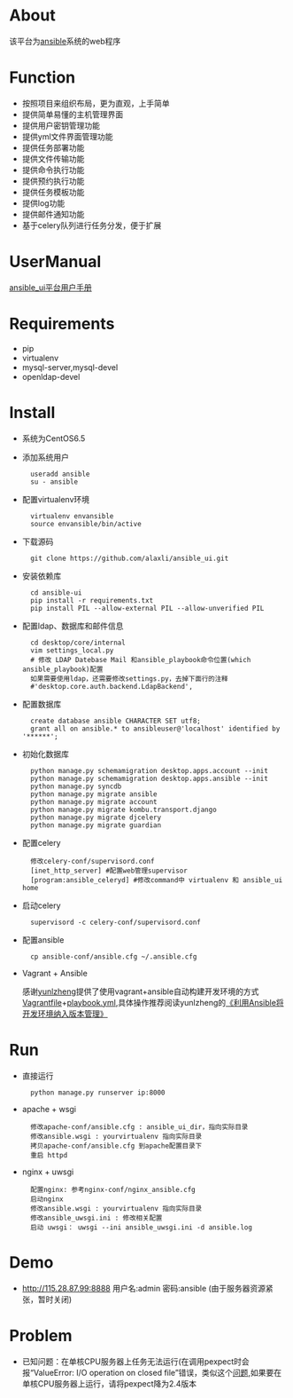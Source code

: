 About
=====
该平台为[ansible](https://github.com/ansible/ansible)系统的web程序


Function
=====
* 按照项目来组织布局，更为直观，上手简单
* 提供简单易懂的主机管理界面
* 提供用户密钥管理功能
* 提供yml文件界面管理功能
* 提供任务部署功能
* 提供文件传输功能
* 提供命令执行功能
* 提供预约执行功能
* 提供任务模板功能
* 提供log功能
* 提供邮件通知功能
* 基于celery队列进行任务分发，便于扩展

UserManual
=====
[ansible_ui平台用户手册](https://github.com/alaxli/ansible_ui/tree/master/documents)

Requirements
=====
* pip
* virtualenv
* mysql-server,mysql-devel
* openldap-devel

Install
=====
* 系统为CentOS6.5
* 添加系统用户

    
        useradd ansible
        su - ansible


* 配置virtualenv环境


        virtualenv envansible
        source envansible/bin/active


* 下载源码


        git clone https://github.com/alaxli/ansible_ui.git


* 安装依赖库


        cd ansible-ui
        pip install -r requirements.txt
        pip install PIL --allow-external PIL --allow-unverified PIL
    

* 配置ldap、数据库和邮件信息


        cd desktop/core/internal
        vim settings_local.py 
        # 修改 LDAP Datebase Mail 和ansible_playbook命令位置(which ansible_playbook)配置
        如果需要使用ldap，还需要修改settings.py，去掉下面行的注释
        #'desktop.core.auth.backend.LdapBackend',


* 配置数据库


        create database ansible CHARACTER SET utf8;
        grant all on ansible.* to ansibleuser@'localhost' identified by '******';


* 初始化数据库

        python manage.py schemamigration desktop.apps.account --init
        python manage.py schemamigration desktop.apps.ansible --init
        python manage.py syncdb
        python manage.py migrate ansible
        python manage.py migrate account
        python manage.py migrate kombu.transport.django
        python manage.py migrate djcelery
        python manage.py migrate guardian


* 配置celery


        修改celery-conf/supervisord.conf
        [inet_http_server] #配置web管理supervisor
        [program:ansible_celeryd] #修改command中 virtualenv 和 ansible_ui home


* 启动celery


        supervisord -c celery-conf/supervisord.conf


* 配置ansible


        cp ansible-conf/ansible.cfg ~/.ansible.cfg


* Vagrant + Ansible

    感谢[yunlzheng](https://github.com/yunlzheng)提供了使用vagrant+ansible自动构建开发环境的方式[Vagrantfile](https://github.com/alaxli/ansible_ui/blob/master/Vagrantfile)+[playbook.yml](https://github.com/alaxli/ansible_ui/blob/master/playbook.yml),具体操作推荐阅读yunlzheng的[《利用Ansible将开发环境纳入版本管理》](http://yunlzheng.github.io/2014/08/08/vagrant-with-ansible/)


Run
=====
* 直接运行


        python manage.py runserver ip:8000


* apache + wsgi

        修改apache-conf/ansible.cfg : ansible_ui_dir，指向实际目录
        修改ansible.wsgi : yourvirtualenv 指向实际目录
        拷贝apache-conf/ansible.cfg 到apache配置目录下
        重启 httpd


* nginx + uwsgi

        配置nginx: 参考nginx-conf/nginx_ansible.cfg  
        启动nginx
        修改ansible.wsgi : yourvirtualenv 指向实际目录
        修改ansible_uwsgi.ini : 修改相关配置
        启动 uwsgi： uwsgi --ini ansible_uwsgi.ini -d ansible.log


Demo
=====
* http://115.28.87.99:8888 用户名:admin 密码:ansible (由于服务器资源紧张，暂时关闭)

Problem
=====
* 已知问题：在单核CPU服务器上任务无法运行(在调用pexpect时会报“ValueError: I/O operation on closed file”错误，类似这个[问题](http://stackoverflow.com/questions/24524162/pexpect-runs-failed-when-use-multiprocessing),如果要在单核CPU服务器上运行，请将pexpect降为2.4版本
